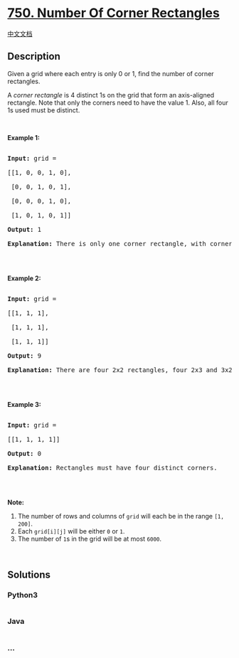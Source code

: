 # [750. Number Of Corner Rectangles](https://leetcode.com/problems/number-of-corner-rectangles)

[中文文档](/solution/0700-0799/0750.Number%20Of%20Corner%20Rectangles/README.md)

## Description

<p>Given a grid where each entry is only 0 or 1, find the number of corner rectangles.</p>



<p>A <em>corner rectangle</em> is 4 distinct 1s on the grid that form an axis-aligned rectangle. Note that only the corners need to have the value 1. Also, all four 1s used must be distinct.</p>



<p>&nbsp;</p>



<p><strong>Example 1:</strong></p>



<pre>

<strong>Input:</strong> grid = 

[[1, 0, 0, 1, 0],

 [0, 0, 1, 0, 1],

 [0, 0, 0, 1, 0],

 [1, 0, 1, 0, 1]]

<strong>Output:</strong> 1

<strong>Explanation:</strong> There is only one corner rectangle, with corners grid[1][2], grid[1][4], grid[3][2], grid[3][4].

</pre>



<p>&nbsp;</p>



<p><strong>Example 2:</strong></p>



<pre>

<strong>Input:</strong> grid = 

[[1, 1, 1],

 [1, 1, 1],

 [1, 1, 1]]

<strong>Output:</strong> 9

<strong>Explanation:</strong> There are four 2x2 rectangles, four 2x3 and 3x2 rectangles, and one 3x3 rectangle.

</pre>



<p>&nbsp;</p>



<p><strong>Example 3:</strong></p>



<pre>

<strong>Input:</strong> grid = 

[[1, 1, 1, 1]]

<strong>Output:</strong> 0

<strong>Explanation:</strong> Rectangles must have four distinct corners.

</pre>



<p>&nbsp;</p>



<p><strong>Note:</strong></p>



<ol>
	<li>The number of rows and columns of <code>grid</code> will each be in the range <code>[1, 200]</code>.</li>
	<li>Each <code>grid[i][j]</code> will be either <code>0</code> or <code>1</code>.</li>
	<li>The number of <code>1</code>s in the grid will be at most <code>6000</code>.</li>
</ol>



<p>&nbsp;</p>



## Solutions

<!-- tabs:start -->

### **Python3**

```python

```

### **Java**

```java

```

### **...**

```

```

<!-- tabs:end -->
